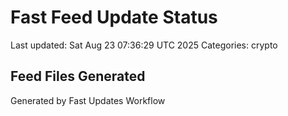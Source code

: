 # Fast Feed Update Status
Last updated: Sat Aug 23 07:36:29 UTC 2025
Categories: crypto

## Feed Files Generated

Generated by Fast Updates Workflow
